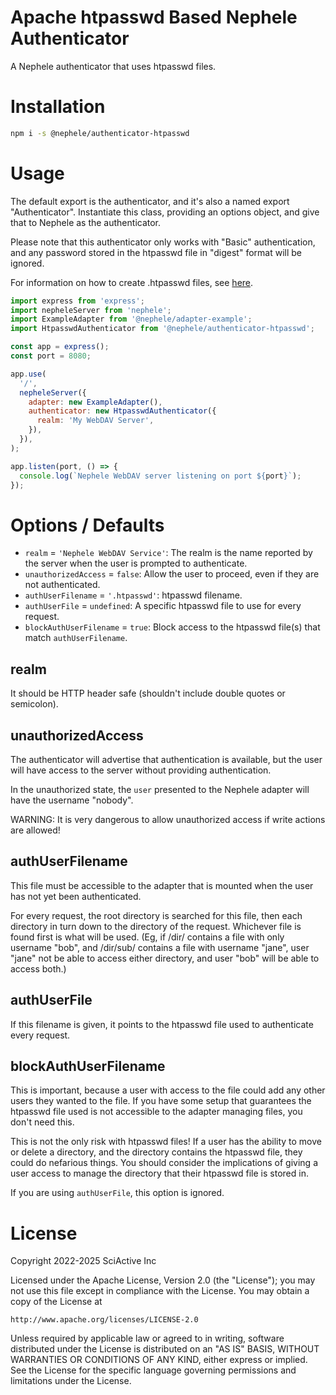 # Apache htpasswd Based Nephele Authenticator

A Nephele authenticator that uses htpasswd files.

# Installation

```sh
npm i -s @nephele/authenticator-htpasswd
```

# Usage

The default export is the authenticator, and it's also a named export "Authenticator". Instantiate this class, providing an options object, and give that to Nephele as the authenticator.

Please note that this authenticator only works with "Basic" authentication, and any password stored in the htpasswd file in "digest" format will be ignored.

For information on how to create .htpasswd files, see [here](https://httpd.apache.org/docs/current/programs/htpasswd.html).

```js
import express from 'express';
import nepheleServer from 'nephele';
import ExampleAdapter from '@nephele/adapter-example';
import HtpasswdAuthenticator from '@nephele/authenticator-htpasswd';

const app = express();
const port = 8080;

app.use(
  '/',
  nepheleServer({
    adapter: new ExampleAdapter(),
    authenticator: new HtpasswdAuthenticator({
      realm: 'My WebDAV Server',
    }),
  }),
);

app.listen(port, () => {
  console.log(`Nephele WebDAV server listening on port ${port}`);
});
```

# Options / Defaults

- `realm` = `'Nephele WebDAV Service'`: The realm is the name reported by the server when the user is prompted to authenticate.
- `unauthorizedAccess` = `false`: Allow the user to proceed, even if they are not authenticated.
- `authUserFilename` = `'.htpasswd'`: htpasswd filename.
- `authUserFile` = `undefined`: A specific htpasswd file to use for every request.
- `blockAuthUserFilename` = `true`: Block access to the htpasswd file(s) that match `authUserFilename`.

## realm

It should be HTTP header safe (shouldn't include double quotes or semicolon).

## unauthorizedAccess

The authenticator will advertise that authentication is available, but the user will have access to the server without providing authentication.

In the unauthorized state, the `user` presented to the Nephele adapter will have the username "nobody".

WARNING: It is very dangerous to allow unauthorized access if write actions are allowed!

## authUserFilename

This file must be accessible to the adapter that is mounted when the user has not yet been authenticated.

For every request, the root directory is searched for this file, then each directory in turn down to the directory of the request. Whichever file is found first is what will be used. (Eg, if /dir/ contains a file with only username "bob", and /dir/sub/ contains a file with username "jane", user "jane" not be able to access either directory, and user "bob" will be able to access both.)

## authUserFile

If this filename is given, it points to the htpasswd file used to authenticate every request.

## blockAuthUserFilename

This is important, because a user with access to the file could add any other users they wanted to the file. If you have some setup that guarantees the htpasswd file used is not accessible to the adapter managing files, you don't need this.

This is not the only risk with htpasswd files! If a user has the ability to move or delete a directory, and the directory contains the htpasswd file, they could do nefarious things. You should consider the implications of giving a user access to manage the directory that their htpasswd file is stored in.

If you are using `authUserFile`, this option is ignored.

# License

Copyright 2022-2025 SciActive Inc

Licensed under the Apache License, Version 2.0 (the "License");
you may not use this file except in compliance with the License.
You may obtain a copy of the License at

    http://www.apache.org/licenses/LICENSE-2.0

Unless required by applicable law or agreed to in writing, software
distributed under the License is distributed on an "AS IS" BASIS,
WITHOUT WARRANTIES OR CONDITIONS OF ANY KIND, either express or implied.
See the License for the specific language governing permissions and
limitations under the License.
